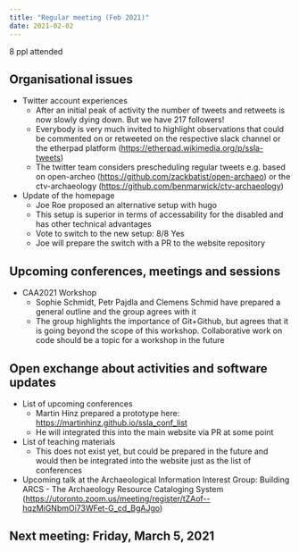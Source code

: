 ```yaml
---
title: "Regular meeting (Feb 2021)"
date: 2021-02-02
---
```


8 ppl attended

## Organisational issues

- Twitter account experiences
  - After an initial peak of activity the number of tweets and retweets is now slowly dying down. But we have 217 followers!
  - Everybody is very much invited to highlight observations that could be commented on or retweeted on the respective slack channel or the etherpad platform (https://etherpad.wikimedia.org/p/ssla-tweets)
  - The twitter team considers prescheduling regular tweets e.g. based on open-archeo (https://github.com/zackbatist/open-archaeo) or the ctv-archaeology (https://github.com/benmarwick/ctv-archaeology)
- Update of the homepage
  - Joe Roe proposed an alternative setup with hugo
  - This setup is superior in terms of accessability for the disabled and has other technical advantages
  - Vote to switch to the new setup: 8/8 Yes
  - Joe will prepare the switch with a PR to the website repository

## Upcoming conferences, meetings and sessions

- CAA2021 Workshop
  - Sophie Schmidt, Petr Pajdla and Clemens Schmid have prepared a general outline and the group agrees with it
  - The group highlights the importance of Git+Github, but agrees that it is going beyond the scope of this workshop. Collaborative work on code should be a topic for a workshop in the future

## Open exchange about activities and software updates

- List of upcoming conferences
  - Martin Hinz prepared a prototype here: https://martinhinz.github.io/ssla_conf_list
  - He will integrated this into the main website via PR at some point
- List of teaching materials
  - This does not exist yet, but could be prepared in the future and would then be integrated into the website just as the list of conferences
- Upcoming talk at the Archaeological Information Interest Group: Building ARCS - The Archaeology Resource Cataloging System (https://utoronto.zoom.us/meeting/register/tZAof--hqzMiGNbmOi73WFet-G_cd_BgAJgo)

## Next meeting: Friday, March 5, 2021
